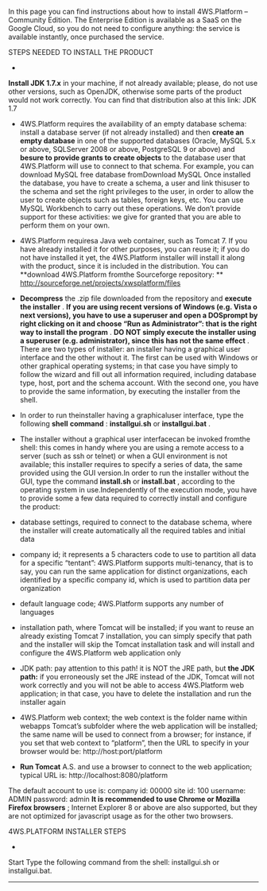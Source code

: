 In this page you can find instructions about how to install 4WS.Platform &#8211; Community Edition.
The Enterprise Edition is available as a SaaS on the Google Cloud, so you do not need to configure anything: the service is available instantly, once purchased the service.


STEPS NEEDED TO INSTALL THE PRODUCT



* 
 **Install JDK 1.7.x**  in your machine, if not already available; please, do not use other versions, such as OpenJDK, otherwise some parts of the product would not work correctly. You can find that distribution also at this link:
JDK 1.7
* 4WS.Platform requires the availability of an empty database schema: install a database server (if not already installed) and then **create an empty database** in one of the supported databases (Oracle, MySQL 5.x or above, SQLServer 2008 or above, PostgreSQL 9 or above) and  **besure to provide grants to create objects**  to the database user that 4WS.Platform will use to connect to that schema.
For example, you can download MySQL free database fromDownload MySQL
Once installed the database, you have to create a schema, a user and link thisuser to the schema and set the right privileges to the user, in order to allow the user to create objects such as tables, foreign keys, etc.
You can use MySQL Workbench to carry out these operations.
We don&#8217;t provide support for these activities: we give for granted that you are able to perform them on your own.
* 4WS.Platform requiresa Java web container, such as Tomcat 7. If you have already installed it for other purposes, you can reuse it; if you do not have installed it yet, the 4WS.Platform installer will install it along with the product, since it is included in the distribution. You can  **download 4WS.Platform fromthe Sourceforge repository: ** http://sourceforge.net/projects/xwsplatform/files
*  **Decompress**  the .zip file downloaded from the repository and **execute the installer** .
 **If you are using recent versions of Windows (e.g. Vista o next versions), you have to use a superuser and open a DOSprompt by right clicking on it and choose &#8220;Run as Administrator&#8221;: that is the right way to install the program** .  **DO NOT simply execute the installer using a superuser (e.g. administrator), since this has not the same effect** .
There are two types of installer: an installer having a graphical user interface and the other without it. The first can be used with Windows or other graphical operating systems; in that case you have simply to follow the wizard and fill out all information required, including database type, host, port and the schema account. With the second one, you have to provide the same information, by executing the installer from the shell.

* In order to run theinstaller having a graphicaluser interface, type the following  **shell**  **command** :  **installgui.sh**  or  **installgui.bat** .
* The installer without a graphical user interfacecan be invoked fromthe shell: this comes in handy where you are using a remote access to a server (such as ssh or telnet) or when a GUI environment is not available; this installer requires to specify a series of data, the same provided using the GUI version.In order to run the installer without the GUI, type the command  **install.sh**  or  **install.bat** , according to the operating system in use.Independently of the execution mode, you have to provide some a few data required to correctly install and configure the product:

* database settings, required to connect to the database schema, where the installer will create automatically all the required tables and initial data
* company id; it represents a 5 characters code to use to partition all data for a specific &#8220;tentant&#8221;: 4WS.Platform supports multi-tenancy, that is to say, you can run the same application for distinct organizations, each identified by a specific company id, which is used to partition data per organization
* default language code; 4WS.Platform supports any number of languages
* installation path, where Tomcat will be installed; if you want to reuse an already existing Tomcat 7 installation, you can simply specify that path and the installer will skip the Tomcat installation task and will install and configure the 4WS.Platform web application only
* JDK path: pay attention to this path! it is NOT the JRE path, but  **the JDK path:** if you erroneously set the JRE instead of the JDK, Tomcat will not work correctly and you will not be able to access 4WS.Platform web application; in that case, you have to delete the installation and run the installer again
* 4WS.Platform web context; the web context is the folder name within webapps Tomcat&#8217;s subfolder where the web application will be installed; the same name will be used to connect from a browser; for instance, if you set that web context to &#8220;platform&#8221;, then the URL to specify in your browser would be: http://host:port/platform




*  **Run Tomcat**  A.S. and use a browser to connect to the web application; typical URL is: http://localhost:8080/platform



The default account to use is:
company id: 00000
site id: 100
username: ADMIN
password: admin
 **It is recommended to use Chrome or Mozilla Firefox browsers** ; Internet Explorer 8 or above are also supported, but they are not optimized for javascript usage as for the other two browsers.



4WS.PLATFORM INSTALLER STEPS

* 

Start
Type the following command from the shell: installgui.sh or installgui.bat.

---


